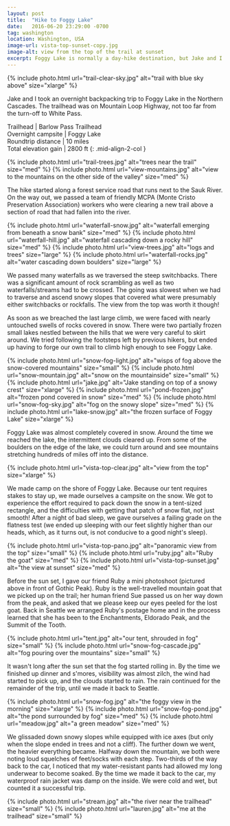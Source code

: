 ```yaml
---
layout: post
title:  "Hike to Foggy Lake"
date:   2016-06-20 23:29:00 -0700
tag: washington
location: Washington, USA
image-url: vista-top-sunset-copy.jpg
image-alt: view from the top of the trail at sunset
excerpt: Foggy Lake is normally a day-hike destination, but Jake and I decided to camp there overnight.
---
```

<div class='img-gallery'>
{% include photo.html url="trail-clear-sky.jpg" alt="trail with blue sky above" size="xlarge" %}
</div>

Jake and I took an overnight backpacking trip to Foggy Lake in the Northern Cascades. The trailhead was on Mountain Loop Highway, not too far from the turn-off to White Pass.

Trailhead | Barlow Pass Trailhead  
Overnight campsite | Foggy Lake  
Roundtrip distance | 10 miles  
Total elevation gain | 2800 ft
{: .mid-align-2-col }

<div class='img-gallery'>
{% include photo.html url="trail-trees.jpg" alt="trees near the trail" size="med" %}
{% include photo.html url="view-mountains.jpg" alt="view to the mountains on the other side of the valley" size="med" %}
</div>

The hike started along a forest service road that runs next to the Sauk River. On the way out, we passed a team of friendly MCPA (Monte Cristo Preservation Association) workers who were clearing a new trail above a section of road that had fallen into the river.

<div class='img-gallery'>
{% include photo.html url="waterfall-snow.jpg" alt="waterfall emerging from beneath a snow bank" size="med" %}
{% include photo.html url="waterfall-hill.jpg" alt="waterfall cascading down a rocky hill" size="med" %}
{% include photo.html url="view-trees.jpg" alt="logs and trees" size="large" %}
{% include photo.html url="waterfall-rocks.jpg" alt="water cascading down boulders" size="large" %}
</div>

We passed many waterfalls as we traversed the steep switchbacks. There was a significant amount of rock scrambling as well as two waterfalls/streams had to be crossed. The going was slowest when we had to traverse and ascend snowy slopes that covered what were presumably either switchbacks or rockfalls. The view from the top was worth it though!

As soon as we breached the last large climb, we were faced with nearly untouched swells of rocks covered in snow. There were two partially frozen small lakes nestled between the hills that we were very careful to skirt around. We tried following the footsteps left by previous hikers, but ended up having to forge our own trail to climb high enough to see Foggy Lake.

<div class='img-gallery'>
{% include photo.html url="snow-fog-light.jpg" alt="wisps of fog above the snow-covered mountains" size="small" %}
{% include photo.html url="snow-mountain.jpg" alt="snow on the mountainside" size="small" %}
{% include photo.html url="jake.jpg" alt="Jake standing on top of a snowy crest" size="xlarge" %}
{% include photo.html url="pond-frozen.jpg" alt="frozen pond covered in snow" size="med" %}
{% include photo.html url="snow-fog-sky.jpg" alt="fog on the snowy slope" size="med" %}
{% include photo.html url="lake-snow.jpg" alt="the frozen surface of Foggy Lake" size="xlarge" %}
</div>

Foggy Lake was almost completely covered in snow. Around the time we reached the lake, the intermittent clouds cleared up. From some of the boulders on the edge of the lake, we could turn around and see mountains stretching hundreds of miles off into the distance.

<div class='img-gallery'>
{% include photo.html url="vista-top-clear.jpg" alt="view from the top" size="xlarge" %}
</div>

We made camp on the shore of Foggy Lake. Because our tent requires stakes to stay up, we made ourselves a campsite on the snow. We got to experience the effort required to pack down the snow in a tent-sized rectangle, and the difficulties with getting that patch of snow flat, not just smooth! After a night of bad sleep, we gave ourselves a failing grade on the flatness test (we ended up sleeping with our feet slightly higher than our heads, which, as it turns out, is not conducive to a good night's sleep).

<div class='img-gallery'>
{% include photo.html url="vista-top-pano.jpg" alt="panoramic view from the top" size="small" %}
{% include photo.html url="ruby.jpg" alt="Ruby the goat" size="med" %}
{% include photo.html url="vista-top-sunset.jpg" alt="the view at sunset" size="med" %}
</div>

Before the sun set, I gave our friend Ruby a mini photoshoot (pictured above in front of Gothic Peak). Ruby is the well-travelled mountain goat that we picked up on the trail; her human friend Sue passed us on her way down from the peak, and asked that we please keep our eyes peeled for the lost goat. Back in Seattle we arranged Ruby's postage home and in the process learned that she has been to the Enchantments, Eldorado Peak, and the Summit of the Tooth.

<div class='img-gallery'>
{% include photo.html url="tent.jpg" alt="our tent, shrouded in fog" size="small" %}
{% include photo.html url="snow-fog-cascade.jpg" alt="fog pouring over the mountains" size="small" %}
</div>

It wasn't long after the sun set that the fog started rolling in. By the time we finished up dinner and s'mores, visibility was almost zilch, the wind had started to pick up, and the clouds started to rain. The rain continued for the remainder of the trip, until we made it back to Seattle.

<div class='img-gallery'>
{% include photo.html url="snow-fog.jpg" alt="the foggy view in the morning" size="xlarge" %}
{% include photo.html url="snow-fog-pond.jpg" alt="the pond surrounded by fog" size="med" %}
{% include photo.html url="meadow.jpg" alt="a green meadow" size="med" %}
</div>

We glissaded down snowy slopes while equipped with ice axes (but only when the slope ended in trees and not a cliff). The further down we went, the heavier everything became. Halfway down the mountain, we both were noting loud squelches of feet/socks with each step. Two-thirds of the way back to the car, I noticed that my water-resistant pants had allowed my long underwear to become soaked. By the time we made it back to the car, my waterproof rain jacket was damp on the inside. We were cold and wet, but counted it a successful trip.

<div class='img-gallery'>
{% include photo.html url="stream.jpg" alt="the river near the trailhead" size="small" %}
{% include photo.html url="lauren.jpg" alt="me at the trailhead" size="small" %}
</div>
